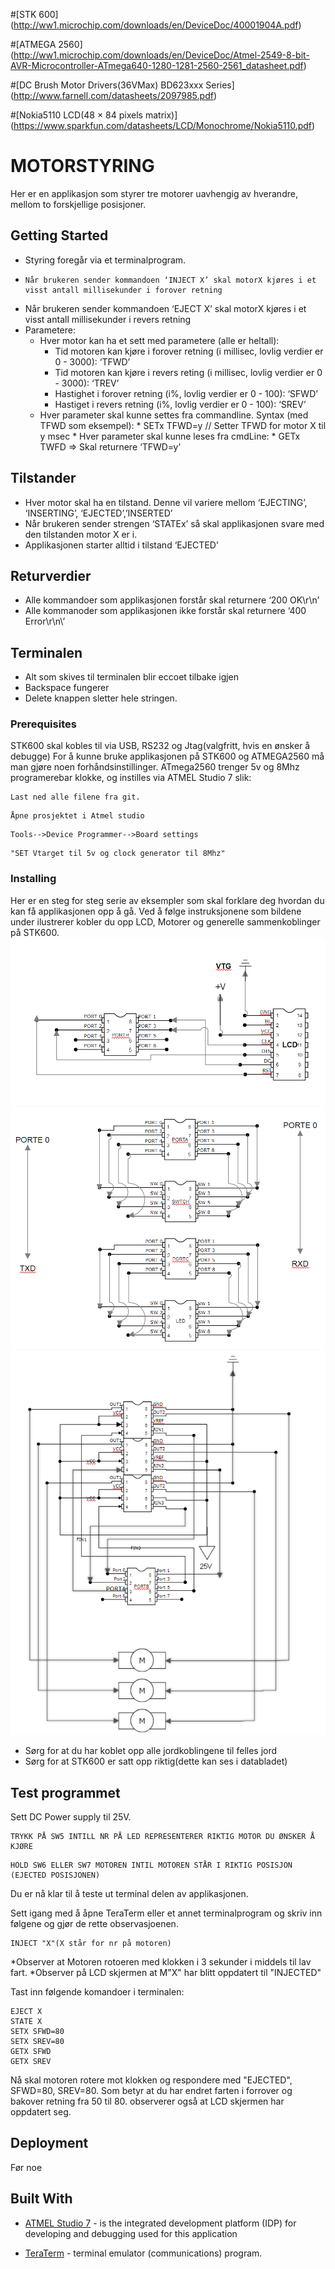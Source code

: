 #[STK 600] (http://ww1.microchip.com/downloads/en/DeviceDoc/40001904A.pdf)

#[ATMEGA 2560]   (http://ww1.microchip.com/downloads/en/DeviceDoc/Atmel-2549-8-bit-AVR-Microcontroller-ATmega640-1280-1281-2560-2561_datasheet.pdf)


#[DC Brush Motor Drivers(36VMax) BD623xxx Series] (http://www.farnell.com/datasheets/2097985.pdf)

#[Nokia5110 LCD(48 × 84 pixels matrix)]  (https://www.sparkfun.com/datasheets/LCD/Monochrome/Nokia5110.pdf)

# MOTORSTYRING

Her er en applikasjon som styrer tre motorer uavhengig av hverandre, mellom to forskjellige posisjoner.

## Getting Started

*   Styring foregår via et terminalprogram. 
*	  Når brukeren sender kommandoen ‘INJECT X’ skal motorX kjøres i et visst antall millisekunder i forover retning
* 	Når brukeren sender kommandoen ‘EJECT X’ skal motorX kjøres i et visst antall millisekunder i revers retning
*   Parametere:
    * 	Hver motor kan ha et sett med parametere (alle er heltall):
        *   Tid motoren kan kjøre i forover retning (i millisec, lovlig verdier er 0 - 3000): ‘TFWD’
        *   Tid motoren kan kjøre i revers reting (i millisec, lovlig verdier er 0 - 3000): ‘TREV’
        * 	Hastighet i forover retning (i%, lovlig verdier er 0 - 100): ‘SFWD’
        * 	Hastiget i revers retning (i%, lovlig verdier er 0 - 100): ‘SREV’
    *    Hver parameter skal kunne settes fra commandline. Syntax (med TFWD som eksempel):
        *	  SETx TFWD=y  // Setter TFWD for motor X til y msec
        *	  Hver parameter skal kunne leses fra cmdLine:
        *	  GETx TWFD => Skal returnere ‘TFWD=y’

## Tilstander
*	Hver motor skal ha en tilstand. Denne vil variere mellom ‘EJECTING’,  ‘INSERTING’, ‘EJECTED’,’INSERTED’
*	Når brukeren sender strengen ‘STATEx’ så skal applikasjonen svare med den tilstanden motor X er i.
*	Applikasjonen starter alltid i tilstand ‘EJECTED’

## Returverdier
*	Alle kommandoer som applikasjonen forstår skal returnere ‘200 OK\r\n’
*	Alle kommanoder som applikasjonen ikke forstår skal returnere ‘400 Error\r\n\’

## Terminalen
* Alt som skives til terminalen blir eccoet tilbake igjen
* Backspace fungerer
* Delete knappen sletter hele stringen.


### Prerequisites
STK600 skal kobles til via USB, RS232 og Jtag(valgfritt, hvis en ønsker å debugge) 
For å kunne bruke applikasjonen på STK600 og ATMEGA2560 må man gjøre noen forhåndsinstillinger. ATmega2560 trenger 5v og 8Mhz programerebar klokke, og instilles via
ATMEL Studio 7 slik:

```
Last ned alle filene fra git.
```
```
Åpne prosjektet i Atmel studio
```
```
Tools-->Device Programmer-->Board settings
```
```
"SET Vtarget til 5v og clock generator til 8Mhz"
```
### Installing
Her er en steg for steg serie av eksempler som skal forklare deg hvordan du kan få applikasjonen opp å gå.
Ved å følge instruksjonene som bildene under ilustrerer kobler du opp LCD, Motorer og generelle sammenkoblinger på STK600.
![LCD connections](https://github.com/HenriknWold/WindowMote/blob/master/FSM_LCD/LCD_NOKIA.PNG)
![LCD connections](https://github.com/HenriknWold/WindowMote/blob/master/FSM_LCD/INTERCONNECTIONS.PNG)
![LCD connections](https://github.com/HenriknWold/WindowMote/blob/master/FSM_LCD/MOTOR.PNG)
*  Sørg for at du har koblet opp alle jordkoblingene til felles jord
*  Sørg for at STK600 er satt opp riktig(dette kan ses i databladet)



## Test programmet
Sett DC Power supply til 25V.
```
TRYKK PÅ SW5 INTILL NR PÅ LED REPRESENTERER RIKTIG MOTOR DU ØNSKER Å KJØRE
```
```
HOLD SW6 ELLER SW7 MOTOREN INTIL MOTOREN STÅR I RIKTIG POSISJON (EJECTED POSISJONEN)
```
Du er nå klar til å teste ut terminal delen av applikasjonen.

Sett igang med å åpne TeraTerm eller et annet terminalprogram og skriv inn følgene og gjør de rette observasjoenen.
```
INJECT "X"(X står for nr på motoren)
```
*Observer at Motoren rotoeren med klokken i 3 sekunder i middels til lav fart.
*Observer på LCD skjermen at M"X" har blitt oppdatert til "INJECTED"

Tast inn følgende komandoer i terminalen:
```
EJECT X
STATE X
SETX SFWD=80
SETX SREV=80
GETX SFWD
GETX SREV
```
Nå skal motoren rotere mot klokken og respondere med "EJECTED", SFWD=80, SREV=80. Som betyr at du har endret farten i forrover og bakover retning fra 50 til 80.
observerer også at LCD skjermen har oppdatert seg.



## Deployment

Før noe 

## Built With

* [ATMEL Studio 7](https://www.microchip.com/webdoc/GUID-ECD8A826-B1DA-44FC-BE0B-5A53418A47BD/index.html?GUID-8F63ECC8-08B9-4CCD-85EF-88D30AC06499) - is the integrated development platform (IDP) for developing and debugging used for this application

* [TeraTerm](https://ttssh2.osdn.jp/index.html.en) -  terminal emulator (communications) program.




